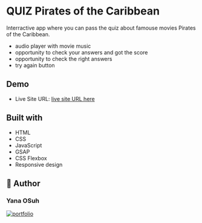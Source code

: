 # QUIZ Pirates of the Caribbean

Interractive app where you can pass the quiz about famouse movies Pirates of the Caribbean.
 - audio player with movie music
 - opportunity to check your answers and got the score
 - opportunity to check the right answers
 - try again button

## Demo

- Live Site URL: [live site URL here](https://yanaos-quiz-pirates.netlify.app/)


## Built with

- HTML
- CSS
- JavaScript
- GSAP
- CSS Flexbox
- Responsive design


## 🔗 Author
### Yana OSuh 
[![portfolio](https://img.shields.io/badge/my_portfolio-000?style=for-the-badge&logo=ko-fi&logoColor=white)](https://yanaos-portfolio.glitch.me/)
